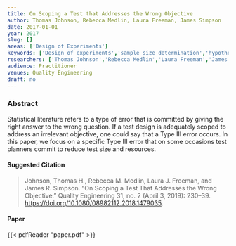 ```yaml
---
title: On Scoping a Test that Addresses the Wrong Objective
author: Thomas Johnson, Rebecca Medlin, Laura Freeman, James Simpson
date: 2017-01-01
year: 2017
slug: []
areas: ['Design of Experiments']
keywords: ['Design of experiments','sample size determination','hypothesis testing','statistical power','Type III error','unified effect size']
researchers: ['Thomas Johnson','Rebecca Medlin','Laura Freeman','James Simpson']
audience: Practitioner
venues: Quality Engineering
draft: no
---
```




### Abstract
Statistical literature refers to a type of error that is committed by giving the right answer to the wrong question. If a test design is adequately scoped to address an irrelevant objective, one could say that a Type III error occurs. In this paper, we focus on a specific Type III error that on some occasions test planners commit to reduce test size and resources.

#### Suggested Citation
> Johnson, Thomas H., Rebecca M. Medlin, Laura J. Freeman, and James R. Simpson. “On Scoping a Test That Addresses the Wrong Objective.” Quality Engineering 31, no. 2 (April 3, 2019): 230–39. https://doi.org/10.1080/08982112.2018.1479035.



#### Paper 
 {{< pdfReader "paper.pdf" >}}


